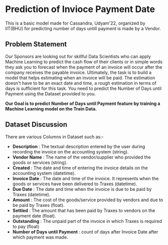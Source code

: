 # Prediction of Invioce Payment Date

This is a basic model made for Cassandra, Udyam'22, organized by IIT(BHU) for predicting number of days untill payment is made by a Vendor.</br>

## Problem Statement <br/>
Our Sponsors are looking out for skillful Data Scientists who can apply Machine Learning to predict the cash flow of their clients or in simple words they ask you to forecast when the payment of an invoice will occur after the company receives the payable invoice. Ultimately, the task is to build a model that helps estimating when an invoice will be paid. The estimation doesn't have to be an exact date and time, a rough estimation in terms of days is sufficient for this task. You need to predict the Number of Days until Payment using the Dataset provided to you.<br/>

**Our Goal is to predict Number of Days until Payment feature by training a Machine Learning model on the Train Data.**<br>

## Dataset Discussion <br/>
There are various Columns in Dataset such as:-
- **Description** : The textual description entered by the user during recording the invoice on the accounting system (string).
- **Vendor Name** : The name of the vendor/supplier who provided the goods or services (string).
- **Created** : The date and time of entering the invoice details on the accounting system (datetime).
- **Invoice Date** : The date and time of the invoice. It represents when the goods or services have been delivered to Traxes (datetime).
- **Due Date** : The date and time when the invoice is due to be paid by Traxes (datetime).
- **Amount** : The cost of the goods/service provided by vendors and due to be paid by Traxes (float).
- **Settled** : The amount that has been paid by Traxes to vendors on the payment date (float).
- **Outstanding** : The unpaid part of the invoice in which Traxes is required to pay (float)
- **Number of Days until Payment** : count of days after Invoice Date after which payment was made.
